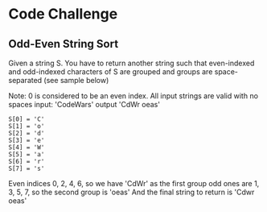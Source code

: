 <h1>Code Challenge</h1>
<h2>Odd-Even String Sort</h2>

Given a string S. You have to return another string such that even-indexed and odd-indexed characters of S are grouped and groups are space-separated (see sample below)

Note: 
0 is considered to be an even index. 
All input strings are valid with no spaces
input: 'CodeWars' output 'CdWr oeas'
```
S[0] = 'C'
S[1] = 'o'
S[2] = 'd'
S[3] = 'e'
S[4] = 'W'
S[5] = 'a'
S[6] = 'r'
S[7] = 's'
```
Even indices 0, 2, 4, 6, so we have 'CdWr' as the first group
odd ones are 1, 3, 5, 7, so the second group is 'oeas'
And the final string to return is 'Cdwr oeas'